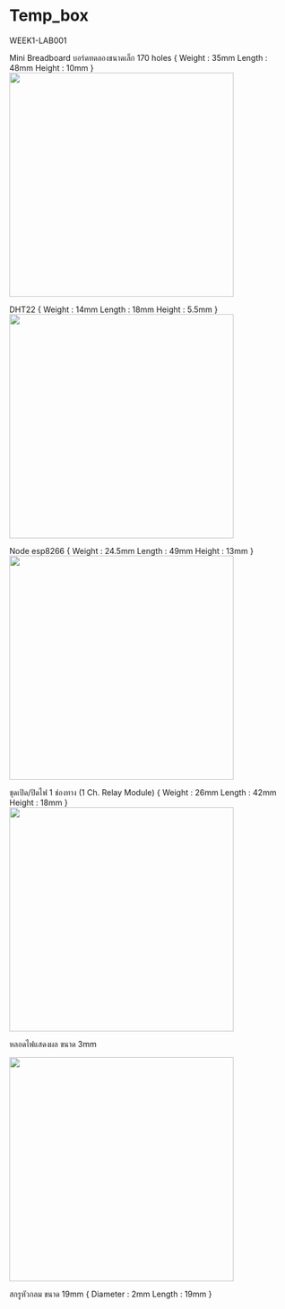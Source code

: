 # Temp_box
WEEK1-LAB001

Mini Breadboard บอร์ดทดลองขนาดเล็ก 170 holes 
{
    Weight : 35mm
    Length : 48mm 
    Height : 10mm
}
<img src="ref/Breadboard.png" width="400">




DHT22 
{
    Weight : 14mm
    Length : 18mm 
    Height : 5.5mm
}
<img src="ref/dht22.png" width="400">





Node esp8266 
{
    Weight : 24.5mm
    Length : 49mm 
    Height : 13mm
}
<img src="ref/Nodeesp8266 .png" width="400">






ชุดเปิด/ปิดไฟ 1 ช่องทาง (1 Ch. Relay Module) 
{
    Weight : 26mm
    Length : 42mm 
    Height : 18mm
}
<img src="ref/Delay 1ch..png" width="400">




หลอดไฟแสดงผล ขนาด 3mm

<img src="ref/LED-3mm-Red.png" width="400">


สกรูหัวกลม ขนาด 19mm
{
    Diameter : 2mm
    Length : 19mm 
}






